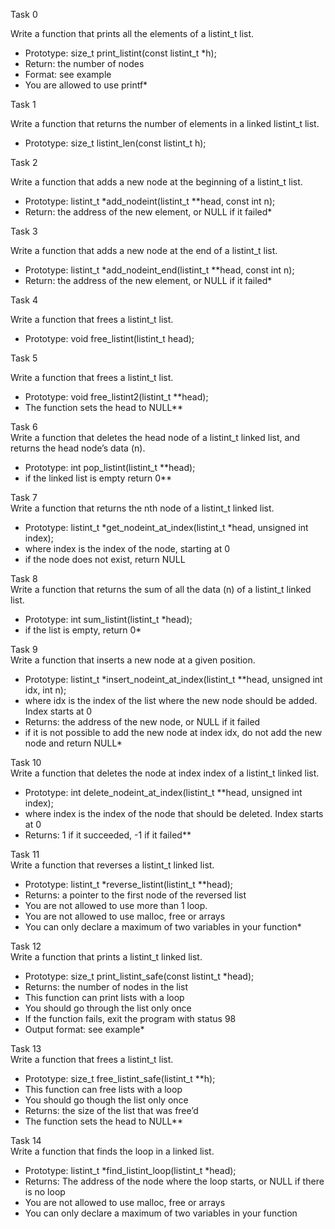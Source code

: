Task 0

Write a function that prints all the elements of a listint_t list.  
* Prototype: size_t print_listint(const listint_t *h);
* Return: the number of nodes
* Format: see example
* You are allowed to use printf*

Task 1

Write a function that returns the number of elements in a linked listint_t list.
* Prototype: size_t listint_len(const listint_t h);

Task 2

Write a function that adds a new node at the beginning of a listint_t list.

* Prototype: listint_t *add_nodeint(listint_t **head, const int n);
* Return: the address of the new element, or NULL if it failed*

Task 3 

Write a function that adds a new node at the end of a listint_t list.
* Prototype: listint_t *add_nodeint_end(listint_t **head, const int n);
* Return: the address of the new element, or NULL if it failed*

Task 4  

Write a function that frees a listint_t list.
* Prototype: void free_listint(listint_t head);

Task 5  

Write a function that frees a listint_t list.
* Prototype: void free_listint2(listint_t **head);
* The function sets the head to NULL**

Task 6  
Write a function that deletes the head node of a listint_t linked list, and returns the head node’s data (n).
* Prototype: int pop_listint(listint_t **head);
* if the linked list is empty return 0**

Task 7  
Write a function that returns the nth node of a listint_t linked list.
* Prototype: listint_t *get_nodeint_at_index(listint_t *head, unsigned int index);
* where index is the index of the node, starting at 0
* if the node does not exist, return NULL

Task 8  
Write a function that returns the sum of all the data (n) of a listint_t linked list.
* Prototype: int sum_listint(listint_t *head);
* if the list is empty, return 0*

Task 9  
Write a function that inserts a new node at a given position.
* Prototype: listint_t *insert_nodeint_at_index(listint_t **head, unsigned int idx, int n);
* where idx is the index of the list where the new node should be added. Index starts at 0
* Returns: the address of the new node, or NULL if it failed
* if it is not possible to add the new node at index idx, do not add the new node and return NULL*

Task 10  
Write a function that deletes the node at index index of a listint_t linked list.
* Prototype: int delete_nodeint_at_index(listint_t **head, unsigned int index);
* where index is the index of the node that should be deleted. Index starts at 0
* Returns: 1 if it succeeded, -1 if it failed**

Task 11  
Write a function that reverses a listint_t linked list.
* Prototype: listint_t *reverse_listint(listint_t **head);
* Returns: a pointer to the first node of the reversed list
* You are not allowed to use more than 1 loop.
* You are not allowed to use malloc, free or arrays
* You can only declare a maximum of two variables in your function*

Task 12  
Write a function that prints a listint_t linked list.
* Prototype: size_t print_listint_safe(const listint_t *head);
* Returns: the number of nodes in the list
* This function can print lists with a loop
* You should go through the list only once
* If the function fails, exit the program with status 98
* Output format: see example*

Task 13  
Write a function that frees a listint_t list.
* Prototype: size_t free_listint_safe(listint_t **h);
* This function can free lists with a loop
* You should go though the list only once
* Returns: the size of the list that was free’d
* The function sets the head to NULL**

Task 14  
Write a function that finds the loop in a linked list.
* Prototype: listint_t *find_listint_loop(listint_t *head);
* Returns: The address of the node where the loop starts, or NULL if there is no loop
* You are not allowed to use malloc, free or arrays
* You can only declare a maximum of two variables in your function
